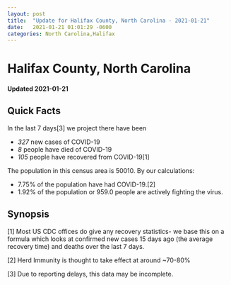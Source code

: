 ```yaml
---
layout: post
title:  "Update for Halifax County, North Carolina - 2021-01-21"
date:   2021-01-21 01:01:29 -0600
categories: North Carolina,Halifax
---
```


# Halifax County, North Carolina
#### Updated 2021-01-21

## Quick Facts

In the last 7 days[3] we project there have been
- *327* new cases of COVID-19
- *8* people have died of COVID-19
- *105* people have recovered from COVID-19[1]

The population in this census area is 50010. By our calculations:
- 7.75% of the population have had COVID-19.[2]
- 1.92% of the population or 959.0 people are actively fighting the virus.

## Synopsis




[1] Most US CDC offices do give any recovery statistics- we base this on a formula which looks at confirmed new cases
15 days ago (the average recovery time) and deaths over the last 7 days.

[2] Herd Immunity is thought to take effect at around ~70-80%

[3] Due to reporting delays, this data may be incomplete.
 
    